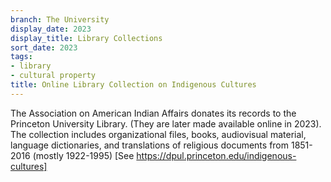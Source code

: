 ```yaml
---
branch: The University
display_date: 2023
display_title: Library Collections
sort_date: 2023
tags:
- library
- cultural property
title: Online Library Collection on Indigenous Cultures
---
```


The Association on American Indian Affairs donates its records to the Princeton University Library. (They are later made available online in 2023). The collection includes organizational files, books, audiovisual material, language dictionaries, and translations of religious documents from 1851-2016 (mostly 1922-1995) [See https://dpul.princeton.edu/indigenous-cultures]